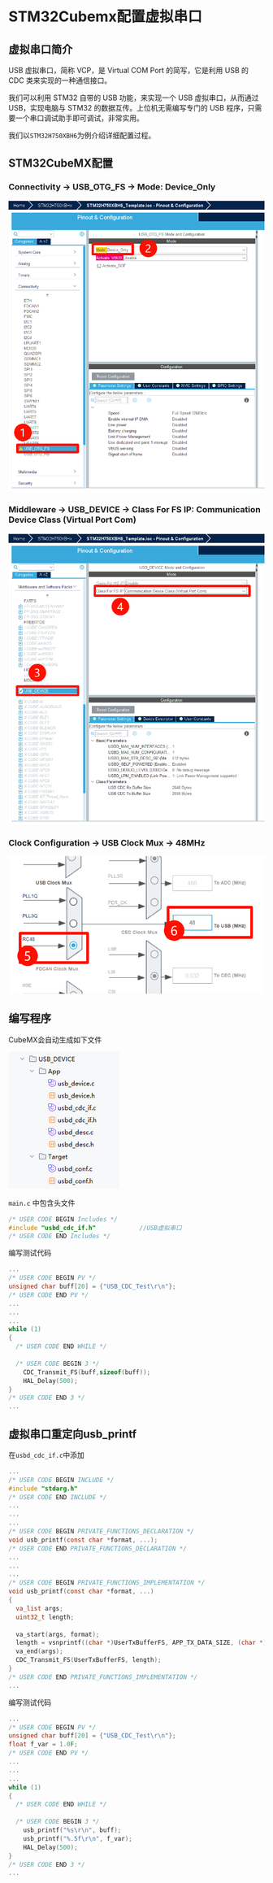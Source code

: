 # STM32Cubemx配置虚拟串口

## 虚拟串口简介

USB 虚拟串口，简称 VCP，是 Virtual COM Port 的简写，它是利用 USB 的 CDC 类来实现的一种通信接口。

我们可以利用 STM32 自带的 USB 功能，来实现一个 USB 虚拟串口，从而通过 USB，实现电脑与 STM32 的数据互传。上位机无需编写专门的 USB 程序，只需要一个串口调试助手即可调试，非常实用。

我们以`STM32H750XBH6`为例介绍详细配置过程。

## STM32CubeMX配置

### Connectivity -> USB_OTG_FS -> Mode: Device_Only

![image-20250806192004306](./Pictures/image-20250806192004306.png)

### Middleware -> USB_DEVICE -> Class For FS IP: Communication Device Class (Virtual Port Com)

![image-20250806192243922](./Pictures/image-20250806192243922.png)

### Clock Configuration -> USB Clock Mux -> 48MHz

![image-20250806192414615](./Pictures/image-20250806192414615.png)

## 编写程序

CubeMX会自动生成如下文件

![image-20250806192603174](./Pictures/image-20250806192603174.png)

`main.c` 中包含头文件

```c
/* USER CODE BEGIN Includes */
#include "usbd_cdc_if.h" 			//USB虚拟串口
/* USER CODE END Includes */
```

编写测试代码

```c
...
/* USER CODE BEGIN PV */
unsigned char buff[20] = {"USB_CDC_Test\r\n"};
/* USER CODE END PV */
...
...
...
while (1)
{
  /* USER CODE END WHILE */

  /* USER CODE BEGIN 3 */
    CDC_Transmit_FS(buff,sizeof(buff));
    HAL_Delay(500);
}   
/* USER CODE END 3 */
...
```

## 虚拟串口重定向usb_printf

在`usbd_cdc_if.c`中添加

```c
...
/* USER CODE BEGIN INCLUDE */
#include "stdarg.h"
/* USER CODE END INCLUDE */
...
...
...
/* USER CODE BEGIN PRIVATE_FUNCTIONS_DECLARATION */
void usb_printf(const char *format, ...);
/* USER CODE END PRIVATE_FUNCTIONS_DECLARATION */
...
...
...
/* USER CODE BEGIN PRIVATE_FUNCTIONS_IMPLEMENTATION */
void usb_printf(const char *format, ...)
{
  va_list args;
  uint32_t length;

  va_start(args, format);
  length = vsnprintf((char *)UserTxBufferFS, APP_TX_DATA_SIZE, (char *)format, args);
  va_end(args);
  CDC_Transmit_FS(UserTxBufferFS, length);
}
/* USER CODE END PRIVATE_FUNCTIONS_IMPLEMENTATION */
...
```

编写测试代码

```c
...
/* USER CODE BEGIN PV */
unsigned char buff[20] = {"USB_CDC_Test\r\n"};
float f_var = 1.0F;
/* USER CODE END PV */
...
...
...
while (1)
{
  /* USER CODE END WHILE */

  /* USER CODE BEGIN 3 */
    usb_printf("%s\r\n", buff);
    usb_printf("%.5f\r\n", f_var);
    HAL_Delay(500);
}   
/* USER CODE END 3 */
...
```

